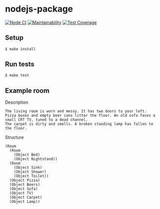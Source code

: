 # nodejs-package

[![Node CI](https://github.com/k-onrad/make-a-room/workflows/Node%20CI/badge.svg)](https://github.com/k-onrad/make-a-room/actions)
[![Maintainability](https://api.codeclimate.com/v1/badges/0b1f5e53982455d659c7/maintainability)](https://codeclimate.com/github/k-onrad/make-a-room/maintainability)
[![Test Coverage](https://api.codeclimate.com/v1/badges/0b1f5e53982455d659c7/test_coverage)](https://codeclimate.com/github/k-onrad/make-a-room/test_coverage)

## Setup

```sh
$ make install
```

## Run tests

```sh
$ make test
```


## Example room
Description
```
The living room is worn and messy. It has two doors to your left.
Pizza boxes and empty beer cans litter the floor. An old sofa faces a small CRT TV, tuned to a dead channel.
The carpet is dirty and smells. A broken standing lamp has fallen to the floor.
```

Structure
```
(Room 
  (Room
    (Object Bed)
    (Object Nightstand)) 
  (Room 
    (Object Sink)
    (Object Shower)
    (Object Toilet)) 
  (Object Pizza)
  (Object Beers) 
  (Object Sofa) 
  (Object TV) 
  (Object Carpet) 
  (Object Lamp))
```
